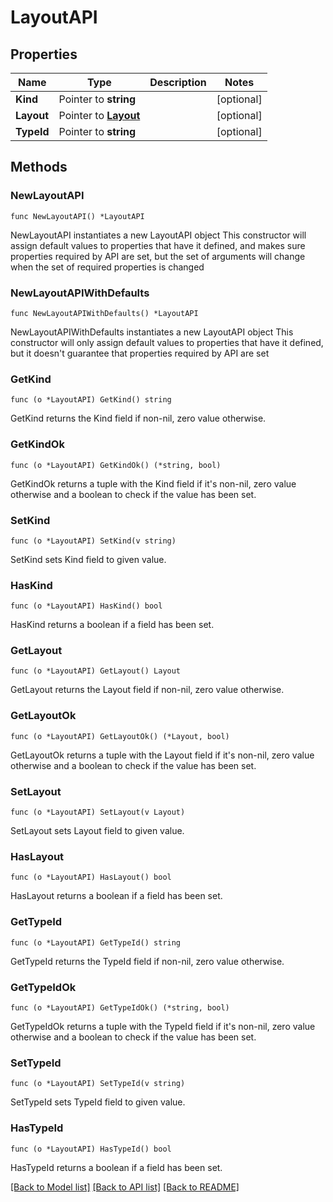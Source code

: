 # LayoutAPI

## Properties

Name | Type | Description | Notes
------------ | ------------- | ------------- | -------------
**Kind** | Pointer to **string** |  | [optional] 
**Layout** | Pointer to [**Layout**](Layout.md) |  | [optional] 
**TypeId** | Pointer to **string** |  | [optional] 

## Methods

### NewLayoutAPI

`func NewLayoutAPI() *LayoutAPI`

NewLayoutAPI instantiates a new LayoutAPI object
This constructor will assign default values to properties that have it defined,
and makes sure properties required by API are set, but the set of arguments
will change when the set of required properties is changed

### NewLayoutAPIWithDefaults

`func NewLayoutAPIWithDefaults() *LayoutAPI`

NewLayoutAPIWithDefaults instantiates a new LayoutAPI object
This constructor will only assign default values to properties that have it defined,
but it doesn't guarantee that properties required by API are set

### GetKind

`func (o *LayoutAPI) GetKind() string`

GetKind returns the Kind field if non-nil, zero value otherwise.

### GetKindOk

`func (o *LayoutAPI) GetKindOk() (*string, bool)`

GetKindOk returns a tuple with the Kind field if it's non-nil, zero value otherwise
and a boolean to check if the value has been set.

### SetKind

`func (o *LayoutAPI) SetKind(v string)`

SetKind sets Kind field to given value.

### HasKind

`func (o *LayoutAPI) HasKind() bool`

HasKind returns a boolean if a field has been set.

### GetLayout

`func (o *LayoutAPI) GetLayout() Layout`

GetLayout returns the Layout field if non-nil, zero value otherwise.

### GetLayoutOk

`func (o *LayoutAPI) GetLayoutOk() (*Layout, bool)`

GetLayoutOk returns a tuple with the Layout field if it's non-nil, zero value otherwise
and a boolean to check if the value has been set.

### SetLayout

`func (o *LayoutAPI) SetLayout(v Layout)`

SetLayout sets Layout field to given value.

### HasLayout

`func (o *LayoutAPI) HasLayout() bool`

HasLayout returns a boolean if a field has been set.

### GetTypeId

`func (o *LayoutAPI) GetTypeId() string`

GetTypeId returns the TypeId field if non-nil, zero value otherwise.

### GetTypeIdOk

`func (o *LayoutAPI) GetTypeIdOk() (*string, bool)`

GetTypeIdOk returns a tuple with the TypeId field if it's non-nil, zero value otherwise
and a boolean to check if the value has been set.

### SetTypeId

`func (o *LayoutAPI) SetTypeId(v string)`

SetTypeId sets TypeId field to given value.

### HasTypeId

`func (o *LayoutAPI) HasTypeId() bool`

HasTypeId returns a boolean if a field has been set.


[[Back to Model list]](../README.md#documentation-for-models) [[Back to API list]](../README.md#documentation-for-api-endpoints) [[Back to README]](../README.md)


